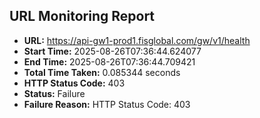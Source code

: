 ## URL Monitoring Report

- **URL:** https://api-gw1-prod1.fisglobal.com/gw/v1/health
- **Start Time:** 2025-08-26T07:36:44.624077
- **End Time:** 2025-08-26T07:36:44.709421
- **Total Time Taken:** 0.085344 seconds
- **HTTP Status Code:** 403
- **Status:** Failure
- **Failure Reason:** HTTP Status Code: 403
